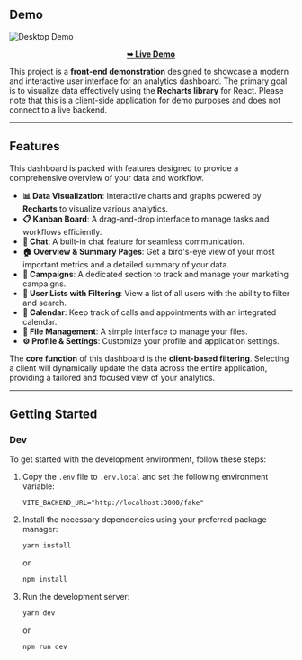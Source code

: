 ## Demo

![Desktop Demo](https://oktayshakirov.com/assets/images/projects/ogno-dashboard.png 'Desktop Demo')

<p align="center">
  <a href="https://ogno.netlify.app/"><strong>➥ Live Demo</strong></a>
</p>

This project is a **front-end demonstration** designed to showcase a modern and interactive user interface for an analytics dashboard. The primary goal is to visualize data effectively using the **Recharts library** for React. Please note that this is a client-side application for demo purposes and does not connect to a live backend.

***

## Features

This dashboard is packed with features designed to provide a comprehensive overview of your data and workflow.

* **📊 Data Visualization**: Interactive charts and graphs powered by **Recharts** to visualize various analytics.
* **📋 Kanban Board**: A drag-and-drop interface to manage tasks and workflows efficiently.
* **💬 Chat**: A built-in chat feature for seamless communication.
* **🏠 Overview & Summary Pages**: Get a bird's-eye view of your most important metrics and a detailed summary of your data.
* **🚀 Campaigns**: A dedicated section to track and manage your marketing campaigns.
* **👥 User Lists with Filtering**: View a list of all users with the ability to filter and search.
* **📅 Calendar**: Keep track of calls and appointments with an integrated calendar.
* **📂 File Management**: A simple interface to manage your files.
* **⚙️ Profile & Settings**: Customize your profile and application settings.

The **core function** of this dashboard is the **client-based filtering**. Selecting a client will dynamically update the data across the entire application, providing a tailored and focused view of your analytics.

***

## Getting Started

### Dev

To get started with the development environment, follow these steps:

1.  Copy the `.env` file to `.env.local` and set the following environment variable:
    ```
    VITE_BACKEND_URL="http://localhost:3000/fake"
    ```

2.  Install the necessary dependencies using your preferred package manager:
    ```bash
    yarn install
    ```
    or
    ```bash
    npm install
    ```

3.  Run the development server:
    ```bash
    yarn dev
    ```
    or
    ```bash
    npm run dev
    ```
